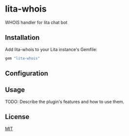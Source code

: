 # lita-whois

WHOIS handler for lita chat bot

## Installation

Add lita-whois to your Lita instance's Gemfile:

``` ruby
gem "lita-whois"
```

## Configuration



## Usage

TODO: Describe the plugin's features and how to use them.

## License

[MIT](http://opensource.org/licenses/MIT)
